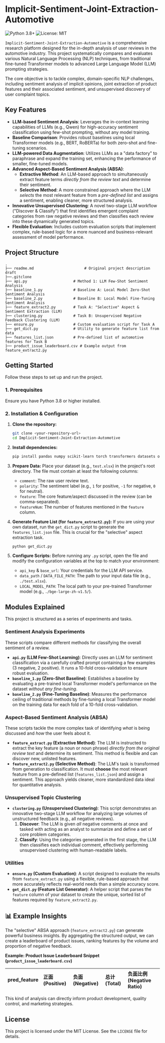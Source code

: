 # Implicit-Sentiment-Joint-Extraction-Automotive

![Python 3.8+](https://img.shields.io/badge/python-3.8+-blue.svg)
![License: MIT](https://img.shields.io/badge/License-MIT-yellow.svg)

`Implicit-Sentiment-Joint-Extraction-Automotive` is a comprehensive research platform designed for the in-depth analysis of user reviews in the automotive industry. This project systematically compares and evaluates various Natural Language Processing (NLP) techniques, from traditional fine-tuned Transformer models to advanced Large Language Model (LLM) prompting strategies.

The core objective is to tackle complex, domain-specific NLP challenges, including sentiment analysis of implicit opinions, joint extraction of product features and their associated sentiment, and unsupervised discovery of user complaint topics.

## Key Features

*   **LLM-based Sentiment Analysis**: Leverages the in-context learning capabilities of LLMs (e.g., Qwen) for high-accuracy sentiment classification using few-shot prompting, without any model training.
*   **Baseline Comparison**: Provides robust baselines using local Transformer models (e.g., BERT, RoBERTa) for both zero-shot and fine-tuning scenarios.
*   **LLM-powered Data Augmentation**: Utilizes LLMs as a "data factory" to paraphrase and expand the training set, enhancing the performance of smaller, fine-tuned models.
*   **Advanced Aspect-Based Sentiment Analysis (ABSA)**:
    *   **Extractive Method**: An LLM-based approach to simultaneously extract feature terms *directly from the review text* and determine their sentiment.
    *   **Selective Method**: A more constrained approach where the LLM *selects* the most relevant feature from a *pre-defined list* and assigns a sentiment, enabling cleaner, more structured analysis.
*   **Innovative Unsupervised Clustering**: A novel two-stage LLM workflow ("Discover & Classify") that first identifies emergent complaint categories from raw negative reviews and then classifies each review into these dynamically generated topics.
*   **Flexible Evaluation**: Includes custom evaluation scripts that implement complex, rule-based logic for a more nuanced and business-relevant assessment of model performance.

## Project Structure

```
.
├── readme.md                       # Original project description draft
├──.gitclone
├── api.py                     # Method 1: LLM Few-Shot Sentiment Analysis
├── baseline_1.py              # Baseline A: Local Model Zero-Shot Sentiment Analysis
├── baseline_2.py              # Baseline B: Local Model Fine-Tuning Sentiment Analysis
├── feature_extract2.py        # Task A: "Selective" Aspect & Sentiment Extraction (LLM)
├── clustering.py              # Task B: Unsupervised Negative Feedback Clustering (LLM)
├── ensure.py                  # Custom evaluation script for Task A
├── get_dict.py                # Utility to generate feature list from data
├── features_list.json         # Pre-defined list of automotive features for Task B
├── product_issue_leaderboard.csv # Example output from feature_extract2.py
```

## Getting Started

Follow these steps to set up and run the project.

### 1. Prerequisites

Ensure you have Python 3.8 or higher installed.

### 2. Installation & Configuration

1.  **Clone the repository:**
    ```bash
    git clone <your-repository-url>
    cd Implicit-Sentiment-Joint-Extraction-Automotive
    ```

2.  **Install dependencies:**
    ```bash
    pip install pandas numpy scikit-learn torch transformers datasets openai sentence-transformers tqdm
    ```

3.  **Prepare Data:**
    Place your dataset (e.g., `test.xlsx`) in the project's root directory. The file must contain at least the following columns:
    *   `comment`: The raw user review text.
    *   `polarity`: The sentiment label (e.g., `1` for positive, `-1` for negative, `0` for neutral).
    *   `feature`: The core feature/aspect discussed in the review (can be comma-separated).
    *   `featureNum`: The number of features mentioned in the `feature` column.

4.  **Generate Feature List (for `feature_extract2.py`):**
    If you are using your own dataset, run the `get_dict.py` script to generate the `features_list.json` file. This is crucial for the "selective" aspect extraction task.
    ```bash
    python get_dict.py
    ```

5.  **Configure Scripts:**
    Before running any `.py` script, open the file and modify the configuration variables at the top to match your environment:
    *   `api_key` & `base_url`: Your credentials for the LLM API service.
    *   `data_path` / `DATA_FILE_PATH`: The path to your input data file (e.g., `./test.xlsx`).
    *   `LOCAL_MODEL_PATH`: The local path to your pre-trained Transformer model (e.g., `./bge-large-zh-v1.5/`).

## Modules Explained

This project is structured as a series of experiments and tasks.

### Sentiment Analysis Experiments

These scripts compare different methods for classifying the overall sentiment of a review.

*   **`api.py` (LLM Few-Shot Learning)**: Directly uses an LLM for sentiment classification via a carefully crafted prompt containing a few examples (3 negative, 2 positive). It runs a 10-fold cross-validation to ensure robust evaluation.
*   **`baseline_1.py` (Zero-Shot Baseline)**: Establishes a baseline by evaluating a pre-trained local Transformer model's performance on the dataset *without any fine-tuning*.
*   **`baseline_2.py` (Fine-Tuning Baseline)**: Measures the performance ceiling of traditional methods by fine-tuning a local Transformer model on the training data for each fold of a 10-fold cross-validation.


### Aspect-Based Sentiment Analysis (ABSA)

These scripts tackle the more complex task of identifying *what* is being discussed and *how* the user feels about it.

*   **`feature_extract.py` (Extractive Method)**: The LLM is instructed to extract the key feature (a noun or noun phrase) *directly from the original review text* and determine its sentiment. This method is flexible and can discover new, unlisted features.
*   **`feature_extract2.py` (Selective Method)**: The LLM's task is transformed from generation to classification. It must **choose** the most relevant feature from a pre-defined list (`features_list.json`) and assign a sentiment. This approach yields cleaner, more standardized data ideal for quantitative analysis.

### Unsupervised Topic Clustering

*   **`clustering.py` (Unsupervised Clustering)**: This script demonstrates an innovative two-stage LLM workflow for analyzing large volumes of unstructured feedback (e.g., all negative reviews).
    1.  **Discover**: The LLM is given *all* negative comments at once and tasked with acting as an analyst to summarize and define a set of core problem categories.
    2.  **Classify**: Using the categories generated in the first stage, the LLM then classifies each individual comment, effectively performing unsupervised clustering with human-readable labels.

### Utilities

*   **`ensure.py` (Custom Evaluation)**: A script designed to evaluate the results from `feature_extract.py` using a flexible, rule-based approach that more accurately reflects real-world needs than a simple accuracy score.
*   **`get_dict.py` (Feature List Generator)**: A helper script that parses the `feature` column of your dataset to create the unique, sorted list of features required by `feature_extract2.py`.

## 📊 Example Insights

The "selective" ABSA approach (`feature_extract2.py`) can generate powerful business insights. By aggregating the structured output, we can create a leaderboard of product issues, ranking features by the volume and proportion of negative feedback.

**Example: Product Issue Leaderboard Snippet (`product_issue_leaderboard.csv`)**

| pred_feature | 正面 (Positive) | 负面 (Negative) | 总计 (Total) | 负面比例 (Negative Ratio) |
| :----------- | :-------------- | :-------------- | :----------- | :------------------------ |


This kind of analysis can directly inform product development, quality control, and marketing strategies.

## License

This project is licensed under the MIT License. See the `LICENSE` file for details.
